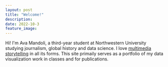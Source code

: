 ```yaml
---
layout: post
title: "Welcome!"
description: 
date: 2022-10-3
feature_image: 
---
```


Hi! I'm Ava Mandoli, a third-year student at Northwestern University studying journalism, global history and data science. I love <a href="https://avamandoliphotography.weebly.com/">multimedia storytelling</a> in all its forms. This site primaily serves as a portfolio of my data visualization work in classes and for publications. 